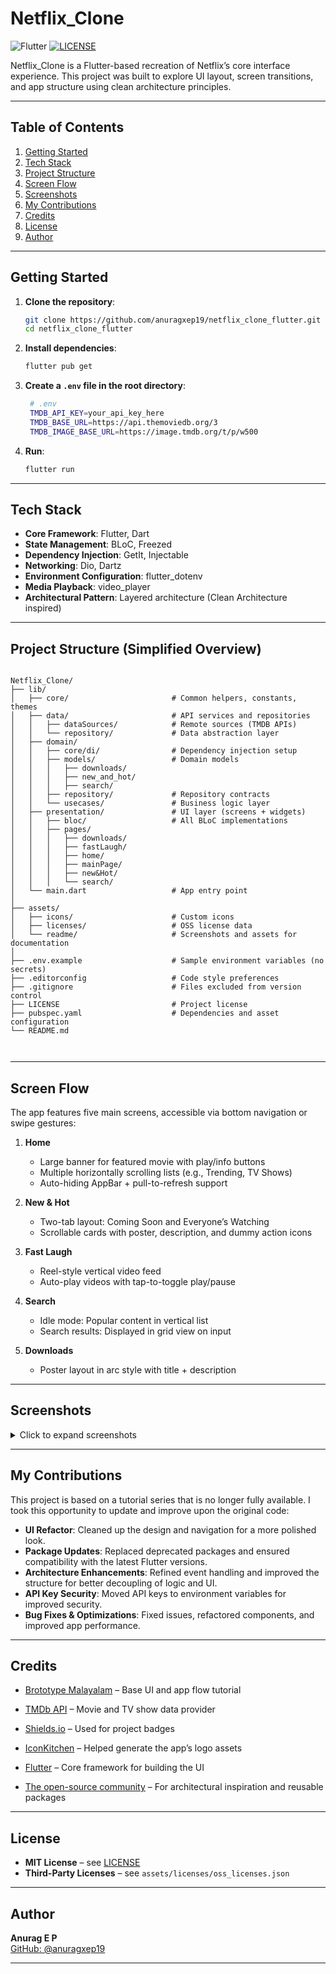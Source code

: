 # Netflix_Clone

![Flutter](https://img.shields.io/badge/flutter-3.19.2-blue.svg)
[![LICENSE](https://img.shields.io/badge/LICENSE-MIT-blue.svg)](LICENSE)

Netflix_Clone is a Flutter-based recreation of Netflix’s core interface experience.
This project was built to explore UI layout, screen transitions, and app structure using clean architecture principles.

---

## Table of Contents

1. [Getting Started](#getting-started)
2. [Tech Stack](#tech-stack)
3. [Project Structure](#project-structure-simplified-overview)
4. [Screen Flow](#screen-flow)
5. [Screenshots](#screenshots)
6. [My Contributions](#my-contributions)
7. [Credits](#credits)
8. [License](#license)
9. [Author](#author)

---

## Getting Started

1. **Clone the repository**:

   ```bash
   git clone https://github.com/anuragxep19/netflix_clone_flutter.git
   cd netflix_clone_flutter
   ```

1. **Install dependencies**:

   ```bash
   flutter pub get
    ```

1. **Create a `.env` file in the root directory**:

   ```bash
    # .env
    TMDB_API_KEY=your_api_key_here
    TMDB_BASE_URL=https://api.themoviedb.org/3
    TMDB_IMAGE_BASE_URL=https://image.tmdb.org/t/p/w500

    ```

1. **Run**:

    ```bash
    flutter run
    ```

---

## Tech Stack

- **Core Framework**: Flutter, Dart
- **State Management**: BLoC, Freezed
- **Dependency Injection**: GetIt, Injectable
- **Networking**: Dio, Dartz
- **Environment Configuration**: flutter_dotenv
- **Media Playback**: video_player
- **Architectural Pattern**: Layered architecture (Clean Architecture inspired)

---

## Project Structure (Simplified Overview)

```tree

Netflix_Clone/
├── lib/
│   ├── core/                       # Common helpers, constants, themes
│   ├── data/                       # API services and repositories
│   │   ├── dataSources/            # Remote sources (TMDB APIs)
│   │   └── repository/             # Data abstraction layer
│   ├── domain/
│   │   ├── core/di/                # Dependency injection setup
│   │   ├── models/                 # Domain models
│   │   │   ├── downloads/
│   │   │   ├── new_and_hot/
│   │   │   ├── search/
│   │   ├── repository/             # Repository contracts
│   │   └── usecases/               # Business logic layer
│   ├── presentation/               # UI layer (screens + widgets)
│   │   ├── bloc/                   # All BLoC implementations
│   │   ├── pages/
│   │   │   ├── downloads/
│   │   │   ├── fastLaugh/
│   │   │   ├── home/
│   │   │   ├── mainPage/
│   │   │   ├── new&Hot/
│   │   │   └── search/
│   └── main.dart                   # App entry point
│
├── assets/
│   ├── icons/                      # Custom icons
│   ├── licenses/                   # OSS license data
│   └── readme/                     # Screenshots and assets for documentation
│
├── .env.example                    # Sample environment variables (no secrets)
├── .editorconfig                   # Code style preferences
├── .gitignore                      # Files excluded from version control
├── LICENSE                         # Project license
├── pubspec.yaml                    # Dependencies and asset configuration
└── README.md                      

             

```

---

## Screen Flow

The app features five main screens, accessible via bottom navigation or swipe gestures:

1. **Home**
   - Large banner for featured movie with play/info buttons
   - Multiple horizontally scrolling lists (e.g., Trending, TV Shows)
   - Auto-hiding AppBar + pull-to-refresh support

2. **New & Hot**
   - Two-tab layout: Coming Soon and Everyone’s Watching
   - Scrollable cards with poster, description, and dummy action icons

3. **Fast Laugh**
   - Reel-style vertical video feed
   - Auto-play videos with tap-to-toggle play/pause

4. **Search**
   - Idle mode: Popular content in vertical list
   - Search results: Displayed in grid view on input

5. **Downloads**
   - Poster layout in arc style with title + description

---

## Screenshots

<details>
  <summary>Click to expand screenshots</summary>

  <br/>

  | Home | FastLaugh | Downloads |
  |:-----:|:----:|:----:|
  | <img src="assets/readme/home.png" alt="Home" width="200"/> |  <img src="assets/readme/fastLaugh.png" alt="FastLaugh" width="200"/> |<img src="assets/readme/downloads.png" alt="Downloads" width="200"/> |

  | New&Hot coming soon | New&Hot everyone's watching |
  |:-----:|:----:|
  | <img src="assets/readme/new&hot_coming_soon.png" alt="New&Hot coming soon" width="200"/> |  <img src="assets/readme/new&hot_everyones_watching.png" alt="New&Hot everyone's watching" width="200"/> |

  | Search idle | Search result |
  |:-----:|:----:|
  | <img src="assets/readme/search_idle.png" alt="Search idle" width="200"/> |  <img src="assets/readme/search_result.png" alt="Search result" width="200"/> |

</details>

---

## My Contributions

This project is based on a tutorial series that is no longer fully available. I took this opportunity to update and improve upon the original code:

- **UI Refactor**: Cleaned up the design and navigation for a more polished look.
- **Package Updates**: Replaced deprecated packages and ensured compatibility with the latest Flutter versions.
- **Architecture Enhancements**: Refined event handling and improved the structure for better decoupling of logic and UI.
- **API Key Security**: Moved API keys to environment variables for improved security.
- **Bug Fixes & Optimizations**: Fixed issues, refactored components, and improved app performance.

---

## Credits

- [Brototype Malayalam](https://www.youtube.com/playlist?list=PLY-ecO2csVHcUlBVvIMAa3dbja12TFJiN) – Base UI and app flow tutorial
- [TMDb API](https://www.themoviedb.org/) – Movie and TV show data provider  
- [Shields.io](https://shields.io/) – Used for project badges  
- [IconKitchen](https://icon.kitchen) – Helped generate the app’s logo assets  
- [Flutter](https://flutter.dev/) – Core framework for building the UI  

- [The open-source community](https://pub.dev/) – For architectural inspiration and reusable packages

---

## License

- **MIT License** – see [LICENSE](LICENSE)  
- **Third-Party Licenses** – see `assets/licenses/oss_licenses.json`

---

## Author

**Anurag E P**  
[GitHub: @anuragxep19](https://github.com/anuragxep19)

---
